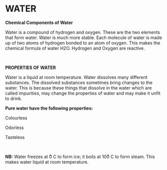 # WATER

**Chemical Components of Water**

Water is a compound of hydrogen and oxygen. These are the two elements that form water. Water is much more stable. Each molecule of water is made up of two atoms of hydrogen bonded to an atom of oxygen. This makes the chemical formula of water H2O. Hydrogen and Oxygen are reactive.

<br>

**PROPERTIES OF WATER**

Water is a liquid at room temperature. Water dissolves many different substances. The dissolved substances sometimes bring changes to the water. This is because these things that dissolve in the water which are called impurities, may change the properties of water and may make it unfit to drink.

**Pure water have the following properties:**

Colourless

Odorless

Tasteless

<br>

**NB:** Water freezes at 0ͦ C to form ice; it boils at 100ͦ C to form steam. This makes water liquid at room temperature.
